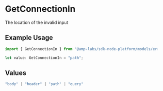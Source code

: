 # GetConnectionIn

The location of the invalid input

## Example Usage

```typescript
import { GetConnectionIn } from "@amp-labs/sdk-node-platform/models/errors";

let value: GetConnectionIn = "path";
```

## Values

```typescript
"body" | "header" | "path" | "query"
```